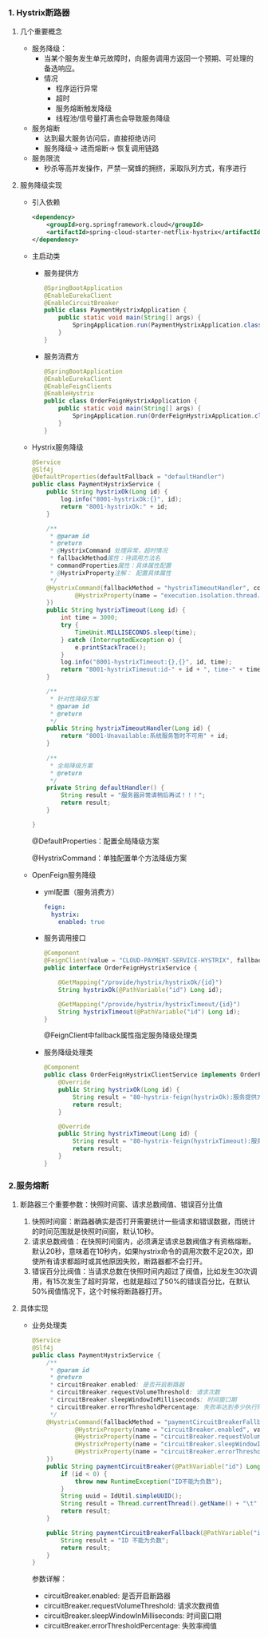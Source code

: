   ### 1. Hystrix断路器

1. 几个重要概念
   - 服务降级：
     - 当某个服务发生单元故障时，向服务调用方返回一个预期、可处理的备选响应。
     - 情况
       -  程序运行异常
       - 超时
       - 服务熔断触发降级
       - 线程池/信号量打满也会导致服务降级
   - 服务熔断
     - 达到最大服务访问后，直接拒绝访问
     - 服务降级-> 进而熔断-> 恢复调用链路
   - 服务限流
     - 秒杀等高并发操作，严禁一窝蜂的拥挤，采取队列方式，有序进行
   
2. 服务降级实现

   - 引入依赖

     ~~~xml
     <dependency>
         <groupId>org.springframework.cloud</groupId>
         <artifactId>spring-cloud-starter-netflix-hystrix</artifactId>
     </dependency>
     ~~~

   - 主启动类

     - 服务提供方

       ~~~java
       @SpringBootApplication
       @EnableEurekaClient
       @EnableCircuitBreaker
       public class PaymentHystrixApplication {
           public static void main(String[] args) {
               SpringApplication.run(PaymentHystrixApplication.class, args);
           }
       }
       ~~~

     - 服务消费方

       ~~~java
       @SpringBootApplication
       @EnableEurekaClient
       @EnableFeignClients
       @EnableHystrix
       public class OrderFeignHystrixApplication {
           public static void main(String[] args) {
               SpringApplication.run(OrderFeignHystrixApplication.class, args);
           }
       }
       ~~~

   - Hystrix服务降级

     ~~~java
     @Service
     @Slf4j
     @DefaultProperties(defaultFallback = "defaultHandler")
     public class PaymentHystrixService {
         public String hystrixOk(Long id) {
             log.info("8001-hystrixOk:{}", id);
             return "8001-hystrixOk:" + id;
         }
     
         /**
          * @param id
          * @return
          * @HystrixCommand 处理异常，超时情况
          * fallbackMethod属性：待调用方法名
          * commandProperties属性：具体属性配置
          * @HystrixProperty注解： 配置具体属性
          */
         @HystrixCommand(fallbackMethod = "hystrixTimeoutHandler", commandProperties = {
                 @HystrixProperty(name = "execution.isolation.thread.timeoutInMilliseconds", value = "5000")
         })
         public String hystrixTimeout(Long id) {
             int time = 3000;
             try {
                 TimeUnit.MILLISECONDS.sleep(time);
             } catch (InterruptedException e) {
                 e.printStackTrace();
             }
             log.info("8001-hystrixTimeout:{},{}", id, time);
             return "8001-hystrixTimeout:id-" + id + ", time-" + time;
         }
     
         /**
          * 针对性降级方案
          * @param id
          * @return
          */
         public String hystrixTimeoutHandler(Long id) {
             return "8001-Unavailable:系统服务暂时不可用" + id;
         }
         
         /**
          * 全局降级方案
          * @return
          */
         private String defaultHandler() {
             String result = "服务器异常请稍后再试！！！";
             return result;
         }
     
     }
     ~~~

     @DefaultProperties：配置全局降级方案

     @HystrixCommand：单独配置单个方法降级方案

   - OpenFeign服务降级

     - yml配置（服务消费方）

       ~~~yml
       feign:
         hystrix:
           enabled: true
       ~~~

     - 服务调用接口

       ~~~java
       @Component
       @FeignClient(value = "CLOUD-PAYMENT-SERVICE-HYSTRIX", fallback = OrderFeignHystrixClientService.class)
       public interface OrderFeignHystrixService {
       
           @GetMapping("/provide/hystrix/hystrixOk/{id}")
           String hystrixOk(@PathVariable("id") Long id);
       
           @GetMapping("/provide/hystrix/hystrixTimeout/{id}")
           String hystrixTimeout(@PathVariable("id") Long id);
       }
       ~~~

       @FeignClient中fallback属性指定服务降级处理类

     - 服务降级处理类

       ~~~java
       @Component
       public class OrderFeignHystrixClientService implements OrderFeignHystrixService {
           @Override
           public String hystrixOk(Long id) {
               String result = "80-hystrix-feign(hystrixOk):服务提供方暂时不可用";
               return result;
           }
       
           @Override
           public String hystrixTimeout(Long id) {
               String result = "80-hystrix-feign(hystrixTimeout):服务提供方暂时不可用";
               return result;
           }
       }
       ~~~

### 2.服务熔断

1. 断路器三个重要参数：快照时间窗、请求总数阀值、错误百分比值
   1. 快照时间窗：断路器确实是否打开需要统计一些请求和错误数据，而统计的时间范围就是快照时间窗，默认10秒。
   2. 请求总数阀值：在快照时间窗内，必须满足请求总数阀值才有资格熔断。默认20秒，意味着在10秒内，如果hystrix命令的调用次数不足20次，即使所有请求都超时或其他原因失败，断路器都不会打开。
   3. 错误百分比阀值：当请求总数在快照时间内超过了阀值，比如发生30次调用，有15次发生了超时异常，也就是超过了50%的错误百分比，在默认50%阀值情况下，这个时候将断路器打开。

2. 具体实现

   - 业务处理类

     ~~~java
     @Service
     @Slf4j
     public class PaymentHystrixService {
         /**
          * @param id
          * @return
          * circuitBreaker.enabled: 是否开启断路器
          * circuitBreaker.requestVolumeThreshold: 请求次数
          * circuitBreaker.sleepWindowInMilliseconds: 时间窗口期
          * circuitBreaker.errorThresholdPercentage: 失败率达到多少执行降级操作
          */
         @HystrixCommand(fallbackMethod = "paymentCircuitBreakerFallback", commandProperties = {
                 @HystrixProperty(name = "circuitBreaker.enabled", value ="true" ),
                 @HystrixProperty(name = "circuitBreaker.requestVolumeThreshold", value ="10" ),
                 @HystrixProperty(name = "circuitBreaker.sleepWindowInMilliseconds", value ="1000" ),
                 @HystrixProperty(name = "circuitBreaker.errorThresholdPercentage", value ="60" ),
         })
         public String paymentCircuitBreaker(@PathVariable("id") Long id) {
             if (id < 0) {
                 throw new RuntimeException("ID不能为负数");
             }
             String uuid = IdUtil.simpleUUID();
             String result = Thread.currentThread().getName() + "\t" + "调用流水号：" + uuid;
             return result;
         }
     
         public String paymentCircuitBreakerFallback(@PathVariable("id") Long id) {
             String result = "ID 不能为负数";
             return result;
         }
     }
     ~~~

     参数详解：

     - circuitBreaker.enabled: 是否开启断路器
     - circuitBreaker.requestVolumeThreshold: 请求次数阀值
     - circuitBreaker.sleepWindowInMilliseconds: 时间窗口期
     - circuitBreaker.errorThresholdPercentage: 失败率阀值
